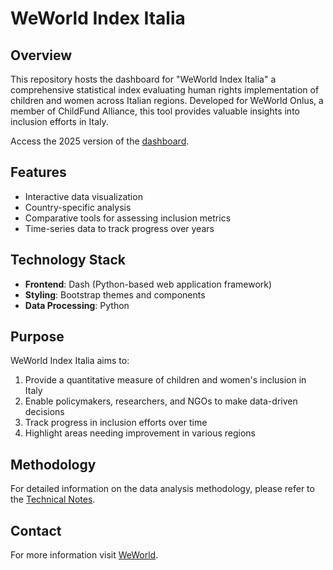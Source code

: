 # WeWorld Index Italia

## Overview

This repository hosts the dashboard for "WeWorld Index Italia" a comprehensive statistical index evaluating human rights implementation of children and women across Italian regions. Developed for WeWorld Onlus, a member of ChildFund Alliance, this tool provides valuable insights into inclusion efforts in Italy.

Access the 2025 version of the [dashboard](https://weworldindexitalia.azurewebsites.net).

## Features

- Interactive data visualization
- Country-specific analysis
- Comparative tools for assessing inclusion metrics
- Time-series data to track progress over years

## Technology Stack

- **Frontend**: Dash (Python-based web application framework)
- **Styling**: Bootstrap themes and components
- **Data Processing**: Python

## Purpose

WeWorld Index Italia aims to:

1. Provide a quantitative measure of children and women's inclusion in Italy
2. Enable policymakers, researchers, and NGOs to make data-driven decisions
3. Track progress in inclusion efforts over time
4. Highlight areas needing improvement in various regions

## Methodology

For detailed information on the data analysis methodology, please refer to the [Technical Notes](https://github.com/aripiz/cfa-index/blob/main/data/ChildFundAlliance-Index-2024_TechnicalNotes.pdf).

## Contact

For more information visit [WeWorld](https://weworld.it).